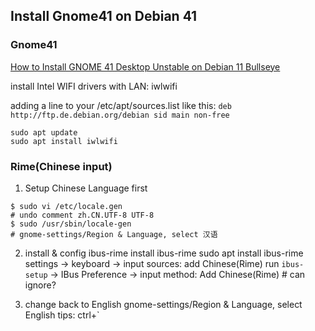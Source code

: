 ## Install Gnome41 on Debian 41

### Gnome41

[How to Install GNOME 41 Desktop Unstable on Debian 11 Bullseye](https://www.linuxcapable.com/how-to-install-gnome-41-desktop-unstable-on-debian-11-bullseye/)

 install Intel WIFI drivers with LAN: iwlwifi 

adding a line to your /etc/apt/sources.list like this:
`deb http://ftp.de.debian.org/debian sid main non-free`

```
sudo apt update
sudo apt install iwlwifi
```

### Rime(Chinese input)

1. Setup Chinese Language first

```
$ sudo vi /etc/locale.gen
# undo comment zh.CN.UTF-8 UTF-8
$ sudo /usr/sbin/locale-gen
# gnome-settings/Region & Language, select 汉语
```
2. install & config ibus-rime
install ibus-rime sudo apt install ibus-rime
settings -> keyboard -> input sources: add Chinese(Rime)
run `ibus-setup` -> IBus Preference -> input method: Add Chinese(Rime) # can ignore?

3. change back to English
gnome-settings/Region & Language, select English
tips: ctrl+`

